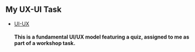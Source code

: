  <h2  align="left"> My UX-UI Task</h2>
 <ul>
   <li><a  align="center" href="https://www.figma.com/proto/TUCOYheRZjoK58AhvaYazK/QUIZ?node-id=1-3&p=f&t=nWAcoVfKSsBL47Lv-1&scaling=scale-down&content-scaling=fixed&page-id=0%3A1&starting-point-node-id=1%3A3">UI-UX</a>
</li>
<h4>This is a fundamental UI/UX model featuring a quiz, assigned to me as part of a workshop task.</h4>
